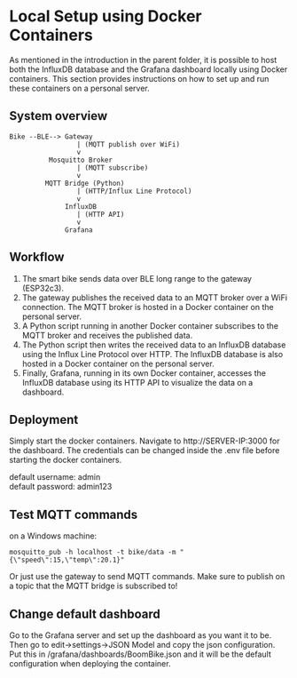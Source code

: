 # Local Setup using Docker Containers

As mentioned in the introduction in the parent folder, it is possible to host both the InfluxDB database and the Grafana dashboard locally using Docker containers. This section provides instructions on how to set up and run these containers on a personal server.

## System overview

```
Bike --BLE--> Gateway
                 | (MQTT publish over WiFi)
                 v
          Mosquitto Broker
                 | (MQTT subscribe)
                 v
         MQTT Bridge (Python)
                 | (HTTP/Influx Line Protocol)
                 v
              InfluxDB 
                 | (HTTP API)
                 v
              Grafana 
```

## Workflow

1. The smart bike sends data over BLE long range to the gateway (ESP32c3).
2. The gateway publishes the received data to an MQTT broker over a WiFi connection. The MQTT broker is hosted in a Docker container on the personal server.
3. A Python script running in another Docker container subscribes to the MQTT broker and receives the published data.
4. The Python script then writes the received data to an InfluxDB database using the Influx Line Protocol over HTTP. The InfluxDB database is also hosted in a Docker container on the personal server.
5. Finally, Grafana, running in its own Docker container, accesses the InfluxDB database using its HTTP API to visualize the data on a dashboard.

## Deployment

Simply start the docker containers. Navigate to http://SERVER-IP:3000 for the dashboard. The credentials can be changed inside the .env file before starting the docker containers.

default username: admin\
default password: admin123

## Test MQTT commands

on a Windows machine:
```
mosquitto_pub -h localhost -t bike/data -m "{\"speed\":15,\"temp\":20.1}"
```

Or just use the gateway to send MQTT commands. Make sure to publish on a topic that the MQTT bridge is subscribed to!

## Change default dashboard
Go to the Grafana server and set up the dashboard as you want it to be. Then go to edit->settings->JSON Model and copy the json configuration. Put this in /grafana/dashboards/BoomBike.json and it will be the default configuration when deploying the container.
